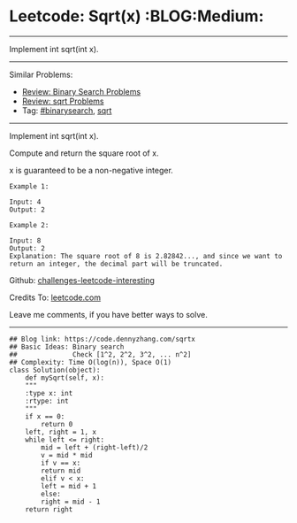 
# Leetcode: Sqrt(x)     :BLOG:Medium:

---

Implement int sqrt(int x).  

---

Similar Problems:  

-   [Review: Binary Search Problems](https://code.dennyzhang.com/review-binarysearch)
-   [Review: sqrt Problems](https://code.dennyzhang.com/review-sqrt)
-   Tag: [#binarysearch](https://code.dennyzhang.com/tag/binarysearch), [sqrt](https://code.dennyzhang.com/tag/sqrt)

---

Implement int sqrt(int x).  

Compute and return the square root of x.  

x is guaranteed to be a non-negative integer.  

    Example 1:
    
    Input: 4
    Output: 2

    Example 2:
    
    Input: 8
    Output: 2
    Explanation: The square root of 8 is 2.82842..., and since we want to return an integer, the decimal part will be truncated.

Github: [challenges-leetcode-interesting](https://github.com/DennyZhang/challenges-leetcode-interesting/tree/master/problems/sqrtx)  

Credits To: [leetcode.com](https://leetcode.com/problems/sqrtx/description/)  

Leave me comments, if you have better ways to solve.  

---

    ## Blog link: https://code.dennyzhang.com/sqrtx
    ## Basic Ideas: Binary search
    ##              Check [1^2, 2^2, 3^2, ... n^2]
    ## Complexity: Time O(log(n)), Space O(1)
    class Solution(object):
        def mySqrt(self, x):
    	"""
    	:type x: int
    	:rtype: int
    	"""
    	if x == 0:
    	    return 0
    	left, right = 1, x
    	while left <= right:
    	    mid = left + (right-left)/2
    	    v = mid * mid
    	    if v == x:
    		return mid
    	    elif v < x:
    		left = mid + 1
    	    else:
    		right = mid - 1
    	return right

